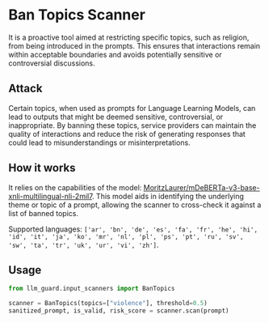 # Ban Topics Scanner

It is a proactive tool aimed at restricting specific topics, such as religion, from being introduced in the prompts.
This ensures that interactions remain within acceptable boundaries and avoids potentially sensitive or controversial
discussions.

## Attack

Certain topics, when used as prompts for Language Learning Models, can lead to outputs that might be deemed sensitive,
controversial, or inappropriate. By banning these topics, service providers can maintain the quality of interactions and
reduce the risk of generating responses that could lead to misunderstandings or misinterpretations.

## How it works

It relies on the capabilities of the model: [MoritzLaurer/mDeBERTa-v3-base-xnli-multilingual-nli-2mil7](https://huggingface.co/MoritzLaurer/mDeBERTa-v3-base-xnli-multilingual-nli-2mil7).
This model aids in identifying the underlying theme or topic of a prompt, allowing the scanner to cross-check it against
a list of banned topics.

Supported
languages: `['ar', 'bn', 'de', 'es', 'fa', 'fr', 'he', 'hi', 'id', 'it', 'ja', 'ko', 'mr', 'nl', 'pl', 'ps', 'pt', 'ru', 'sv', 'sw', 'ta', 'tr', 'uk', 'ur', 'vi', 'zh']`.

## Usage

```python
from llm_guard.input_scanners import BanTopics

scanner = BanTopics(topics=["violence"], threshold=0.5)
sanitized_prompt, is_valid, risk_score = scanner.scan(prompt)
```
